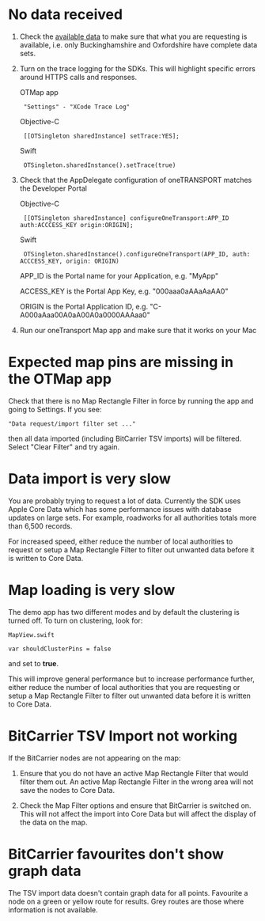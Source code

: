 # No data received
1. Check the [available data](ios_available_data.html) to make sure that what you are requesting is available, i.e. only Buckinghamshire and Oxfordshire have complete data sets.

2. Turn on the trace logging for the SDKs. This will highlight specific errors around HTTPS calls and responses.

	OTMap app
	
		"Settings" - "XCode Trace Log"
		
	Objective-C
	
		[[OTSingleton sharedInstance] setTrace:YES];
		
	Swift
	
		OTSingleton.sharedInstance().setTrace(true)
	
2. Check that the AppDelegate configuration of oneTRANSPORT matches the Developer Portal

	Objective-C
	
		[[OTSingleton sharedInstance] configureOneTransport:APP_ID auth:ACCCESS_KEY origin:ORIGIN];
		
	Swift
	
		OTSingleton.sharedInstance().configureOneTransport(APP_ID, auth: ACCCESS_KEY, origin: ORIGIN)

	APP_ID is the Portal name for your Application, e.g. "MyApp"
	
	ACCESS_KEY is the Portal App Key, e.g. "000aaa0aAAaAaAA0"
	
	ORIGIN is the Portal Application ID, e.g. "C-A000aAaa00A0aA00A0a0000AAAaa0"

3. Run our oneTransport Map app and make sure that it works on your Mac

# Expected map pins are missing in the OTMap app
Check that there is no Map Rectangle Filter in force by running the app and going to Settings. If you see:

	"Data request/import filter set ..."

then all data imported (including BitCarrier TSV imports) will be filtered. Select "Clear Filter" and try again. 

# Data import is very slow
You are probably trying to request a lot of data. Currently the SDK uses Apple Core Data which has some performance issues with database updates on large sets. For example, roadworks for all authorities totals more than 6,500 records.

For increased speed, either reduce the number of local authorities to request or setup a Map Rectangle Filter to filter out unwanted data before it is written to Core Data.

# Map loading is very slow
The demo app has two different modes and by default the clustering is turned off.
To turn on clustering, look for:

	MapView.swift
	
	var shouldClusterPins = false
	
and set to **true**.

This will improve general performance but to increase performance further, either reduce the number of local authorities that you are requesting or setup a Map Rectangle Filter to filter out unwanted data before it is written to Core Data.

# BitCarrier TSV Import not working
If the BitCarrier nodes are not appearing on the map:

1. Ensure that you do not have an active Map Rectangle Filter that would filter them out. An active Map Rectangle Filter in the wrong area will not save the nodes to Core Data.

2. Check the Map Filter options and ensure that BitCarrier is switched on. This will not affect the import into Core Data but will affect the display of the data on the map.

# BitCarrier favourites don't show graph data
The TSV import data doesn't contain graph data for all points. Favourite a node on a green or yellow route for results. Grey routes are those where information is not available.
